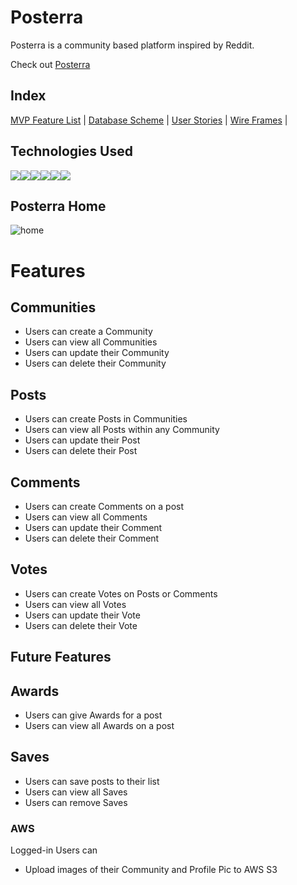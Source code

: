 # Posterra

Posterra is a community based platform inspired by Reddit.

Check out [Posterra](https://pos-terra.onrender.com/)

## Index

[MVP Feature List](https://github.com/RyanFullStack/posterra/wiki/MVP-Feature-List) |
[Database Scheme](https://github.com/RyanFullStack/posterra/wiki/DB-Diagram) |
[User Stories](https://github.com/RyanFullStack/posterra/wiki/User-Stories) |
[Wire Frames](https://github.com/RyanFullStack/posterra/wiki/Wireframes) |

## Technologies Used
![](https://img.shields.io/badge/JavaScript-323330?style=for-the-badge&logo=javascript&logoColor=F7DF1E)![](https://img.shields.io/badge/Python-FFD43B?style=for-the-badge&logo=python&logoColor=blue)![](https://img.shields.io/badge/React-20232A?style=for-the-badge&logo=react&logoColor=61DAFB)![](https://img.shields.io/badge/Redux-593D88?style=for-the-badge&logo=redux&logoColor=white)![](https://img.shields.io/badge/Flask-000000?style=for-the-badge&logo=flask&logoColor=white)![](https://img.shields.io/badge/PostgreSQL-316192?style=for-the-badge&logo=postgresql&logoColor=white)

## Posterra Home
![home](https://ryanerickson.netlify.app/images/Posterra.png)


# Features

## Communities
* Users can create a Community
* Users can view all Communities
* Users can update their Community
* Users can delete their Community

## Posts
* Users can create Posts in Communities
* Users can view all Posts within any Community
* Users can update their Post
* Users can delete their Post


## Comments
* Users can create Comments on a post
* Users can view all Comments
* Users can update their Comment
* Users can delete their Comment

## Votes
* Users can create Votes on Posts or Comments
* Users can view all Votes
* Users can update their Vote
* Users can delete their Vote

## Future Features

## Awards
* Users can give Awards for a post
* Users can view all Awards on a post

## Saves
* Users can save posts to their list
* Users can view all Saves
* Users can remove Saves


### AWS
Logged-in Users can
* Upload images of their Community and Profile Pic to AWS S3
